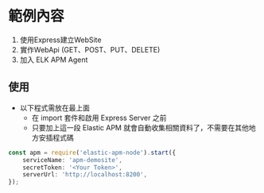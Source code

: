 # 範例內容

1. 使用Express建立WebSite
2. 實作WebApi (GET、POST、PUT、DELETE)
3. 加入 ELK APM Agent



## 使用

* 以下程式需放在最上面
    * 在 import 套件和啟用 Express Server 之前
    * 只要加上這一段 Elastic APM 就會自動收集相關資料了，不需要在其他地方安插程式碼

```typescript
const apm = require('elastic-apm-node').start({
    serviceName: 'apm-demosite',
    secretToken: '<Your Token>',
    serverUrl: 'http://localhost:8200',
});
```

